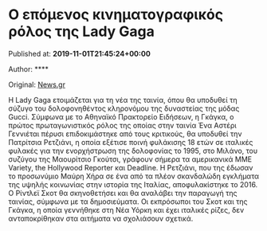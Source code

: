 
# O επόμενος κινηματογραφικός ρόλος της Lady Gaga

Published at: **2019-11-01T21:45:24+00:00**

Author: ****

Original: [News.gr](https://www.news.gr/lifestyle/article/2016248/o-epomenos-kinimatografikos-rolos-tis-lady-gaga.html)

H Lady Gaga ετοιμάζεται για τη νέα της ταινία, όπου θα υποδυθεί τη σύζυγο του δολοφονηθέντος κληρονόμου της δυναστείας της μόδας Gucci.
Σύμφωνα με το Αθηναϊκό Πρακτορείο Ειδήσεων, η Γκάγκα, ο πρώτος πρωταγωνιστικός ρόλος της οποίας στην ταινία Ένα Αστέρι Γεννιέται πέρυσι επιδοκιμάστηκε από τους κριτικούς, θα υποδυθεί την Πατρίτσια Ρετζιάνι, η οποία εξέτισε ποινή φυλάκισης 18 ετών σε ιταλικές φυλακές για την ενορχήστρωση της δολοφονίας το 1995, στο Μιλάνο, του συζύγου της Μαουρίτσιο Γκούτσι, γράφουν σήμερα τα αμερικανικά ΜΜΕ Variety, the Hollywood Reporter και Deadline.
Η Ρετζιάνι, που της έδωσαν το προσωνύμιο Μαύρη Χήρα σε ένα από τα πλέον σκανδαλώδη εγκλήματα της υψηλής κοινωνίας στην ιστορία της Ιταλίας, αποφυλακίστηκε το 2016.
Ο Ρίντλεϊ Σκοτ θα σκηνοθετήσει και θα αναλάβει την παραγωγή της ταινίας, σύμφωνα με τα δημοσιεύματα.
Οι εκπρόσωποι του Σκοτ και της Γκάγκα, η οποία γεννήθηκε στη Νέα Υόρκη και έχει ιταλικές ρίζες, δεν ανταποκρίθηκαν στα αιτήματα να σχολιάσουν σχετικά.
